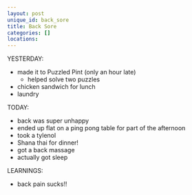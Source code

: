 ```yaml
---
layout: post
unique_id: back_sore
title: Back Sore
categories: []
locations: 
---
```


YESTERDAY:
* made it to Puzzled Pint (only an hour late)
  * helped solve two puzzles
* chicken sandwich for lunch
* laundry

TODAY:
* back was super unhappy
* ended up flat on a ping pong table for part of the afternoon
* took a tylenol
* Shana thai for dinner!
* got a back massage
* actually got sleep

LEARNINGS:
* back pain sucks!!
